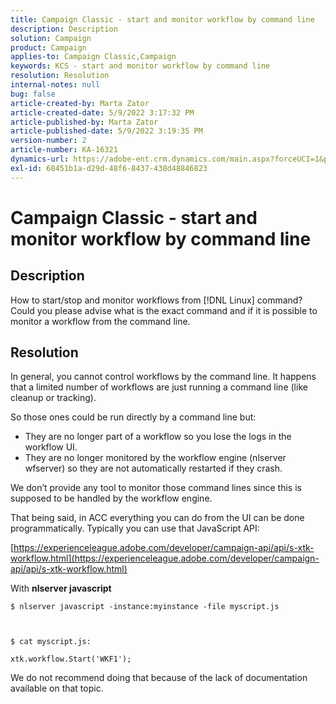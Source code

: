 ```yaml
---
title: Campaign Classic - start and monitor workflow by command line
description: Description
solution: Campaign
product: Campaign
applies-to: Campaign Classic,Campaign
keywords: KCS - start and monitor workflow by command line
resolution: Resolution
internal-notes: null
bug: false
article-created-by: Marta Zator
article-created-date: 5/9/2022 3:17:32 PM
article-published-by: Marta Zator
article-published-date: 5/9/2022 3:19:35 PM
version-number: 2
article-number: KA-16321
dynamics-url: https://adobe-ent.crm.dynamics.com/main.aspx?forceUCI=1&pagetype=entityrecord&etn=knowledgearticle&id=5ddb6b21-abcf-ec11-a7b5-0022480a8e40
exl-id: 68451b1a-d29d-48f6-8437-438d48846823
---
```

# Campaign Classic - start and monitor workflow by command line

## Description


How to start/stop and monitor workflows from [!DNL Linux] command?
 
Could you please advise what is the exact command and if it is possible to monitor a workflow from the command line.


## Resolution


In general, you cannot control workflows by the command line. It happens that a limited number of workflows are just running a command line (like cleanup or tracking).

So those ones could be run directly by a command line but:

- They are no longer part of a workflow so you lose the logs in the workflow UI.
- They are no longer monitored by the workflow engine (nlserver wfserver) so they are not automatically restarted if they crash.




We don’t provide any tool to monitor those command lines since this is supposed to be handled by the workflow engine.



That being said, in ACC everything you can do from the UI can be done programmatically. Typically you can use that JavaScript API:



[https://experienceleague.adobe.com/developer/campaign-api/api/s-xtk-workflow.html](https://experienceleague.adobe.com/developer/campaign-api/api/s-xtk-workflow.html)



With <b>nlserver javascript</b>


```
$ nlserver javascript -instance:myinstance -file myscript.js



$ cat myscript.js:

xtk.workflow.Start('WKF1');
```


We do not recommend doing that because of the lack of documentation available on that topic.
